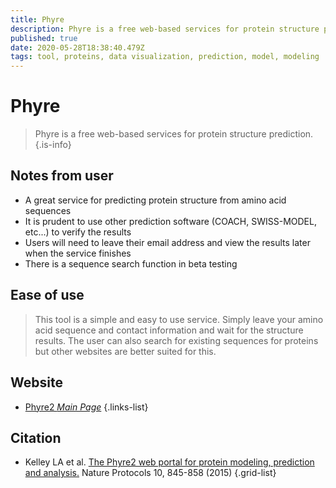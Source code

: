 ```yaml
---
title: Phyre
description: Phyre is a free web-based services for protein structure prediction.
published: true
date: 2020-05-28T18:38:40.479Z
tags: tool, proteins, data visualization, prediction, model, modeling
---
```


# Phyre

> Phyre is a free web-based services for protein structure prediction.
{.is-info}

## Notes from user
- A great service for predicting protein structure from amino acid sequences
- It is prudent to use other prediction software (COACH, SWISS-MODEL, etc...) to verify the results
- Users will need to leave their email address and view the results later when the service finishes
- There is a sequence search function in beta testing 

## Ease of use
> This tool is a simple and easy to use service. Simply leave your amino acid sequence and contact information and wait for the structure results. The user can also search for existing sequences for proteins but other websites are better suited for this. 


## Website

- [Phyre2 *Main Page*](http://www.sbg.bio.ic.ac.uk/phyre2/html/page.cgi?id=index)
{.links-list}

## Citation

- Kelley LA et al. [The Phyre2 web portal for protein modeling, prediction and analysis.](https://www.nature.com/articles/nprot.2015.053) Nature Protocols 10, 845-858 (2015)
{.grid-list}